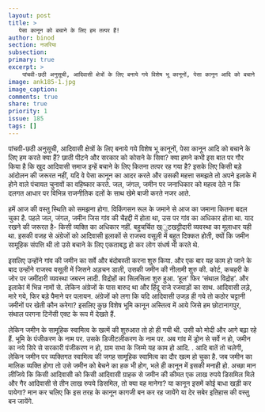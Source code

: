 ```yaml
---
layout: post
title: >
   पेसा कानून को बचाने के लिए हम तत्पर हैं!
author: binod
section: नजरिया
subsection:
primary: true
excerpt: >
    पांचवी-छठी अनुसूची, आदिवासी क्षेत्रों के लिए बनाये गये विशेष भू कानूनों, पेसा कानून आदि को बचाने के लिए हम करते क्या हैं? छाती पीटने और सरकार को कोसने के सिवा? क्या हमने कभी इस बात पर गौर किया है कि खुद आदिवासी समाज इन्हें बचाने के लिए कितना तत्पर रह गया है?
image: ank185-1.jpg
image_caption: 
comments: true
share: true
priority: 1
issue: 185
tags: []
---
```


पांचवी-छठी अनुसूची, आदिवासी क्षेत्रों के लिए बनाये गये विशेष भू कानूनों, पेसा कानून आदि को बचाने के लिए हम करते क्या हैं? छाती पीटने और सरकार को कोसने के सिवा? क्या हमने कभी इस बात पर गौर किया है कि खुद आदिवासी समाज इन्हें बचाने के लिए कितना तत्पर रह गया है? इसके लिए किसी बड़े आंदोलन की जरूरत नहीं, यदि वे पेसा कानून का आदर करते और उसकी महत्ता समझते तो अपने इलाके में होने वाले पंचायत चुनावों का वहिष्कार करते. जल, जंगल, जमीन पर जनाधिकार को महत्व देते न कि दलगत आधार पर विभिन्न राजनीतिक दलों के साथ खेमे बाजी करते नजर आते.

हमें आज की वस्तु स्थिति को समझना होगा. विकिंगसन रूल के जमाने से आज का जमाना कितना बदल चुका है. पहले जल, जंगल, जमीन जिस गांव की चैहद्दी में होता था, उस पर गांव का अधिकार होता था. याद रखने की जरूरत है- किसी व्यक्ति का अधिकार नहीं. बहुचर्चित ख्ुटखट्टीदारी व्यवस्था का मूलाधार यही था. इसकी वजह से अंग्रेजों को आदिवासी इलाकों से राजस्व वसूली में बहुत दिक्कत होती, क्यों कि जमीन सामूहिक संपत्ति थी तो उसे बचाने के लिए एकताबद्ध हो कर लोग संधर्ष भी करते थे.

इसलिए उन्होंने गांव की जमीन का सर्वे और बंदोबस्ती करना शुरु किया. और एक बार यह काम हो जाने के बाद उन्होंने राजस्व वसूली में जिसने अड़चन डाली, उसकी जमीन की नीलामी शुरु की. कोर्ट, कचहरी के जोर पर जमींदारी व्यवस्था जबरन लादी. विद्रोहों का सिलसिला शुरु हुआ. ‘हूल’ फिर ‘संथाल विद्रोह’. और इलाकेां में भिन्न नामों से. लेकिन अंग्रेजों के पास बारुद था और हिंदू राजे रजवाड़ों का साथ. आदिवासी लड़े, मारे गये, फिर बड़े पैमाने पर पलायन. अंग्रेजों को लगा कि यदि आदिवासी उजड़ ही गये तो कठोर चट्टानी जमीनों पर खेती कौन करेगा? इसलिए कुछ विशेष भूमि कानून अस्तित्व में आये जिसे हम छोटानागपुर, संथाल परगना टिनेंसी एक्ट के रूप में देखते हैं.

लेकिन जमीन के सामूहिक स्वामित्व के खत्में की शुरुआत तो हो ही गयी थी. उसी को मोदी और आगे बढ़ा रहे हैं. भूमि के पंजीकरण के नाम पर. उसके डिजीटलीकरण के नाम पर. अब गांव में ड्रोन से सर्वे न हो, जमीन का नये सिरे से सरकारी पंजीकरण न हो, ग्राम सभा के जिम्मे यह काम हो आदि. . आदि बातें तो चलेगी, लेकिन जमीन पर व्यक्तिगत स्वामित्व की जगह सामूहिक स्वामित्व का दौर खत्म हो चुका है. जब जमीन का मालिक व्यक्ति होगा तो उसे जमीन को बेचने का हक भी होग, भले ही कानून में इसकी मनाही हो.
अच्छा मान लीजिये कि किसी आदिवासी को किसी आदिवासी ग्राहक से जमीन की कीमत एक लाख रुपये डिसमिल मिले और गैर आदिवासी से तीन लाख रुपये डिसमिल, तो क्या वह मानेगा? या कानून इसमें कोई बाधा खड़ी कर पायेगा? मान कर चलिए कि इस तरह के कानून कागजी बन कर रह जायेंगे या देर सबेर इतिहास की वस्तु बन जायेंगे.  